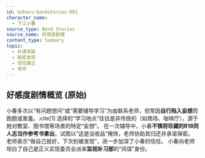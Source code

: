 ```yaml
---
id: koharu-bondstories-001
character_name:
  - 下江小春
source_type: Bond Stories
source_name: 好感度剧情
content_type: Summary
topic:
  - 补课求助
  - 秘密发现
  - 信任建立
  - 老师
---
```

## 好感度剧情概览 (原始)
小春多次以“有问题想问”或“需要辅导学习”为由联系老师，但常因**自行陷入妄想**而跑题或害羞。:cite[1]
选择的“学习地点”往往是非传统的（如商场、咖啡厅），源于她对教室、图书馆等场景的特定“妄想”。
在一次辅导中，小春**不慎将珍藏的R18同人志当作参考书拿出**，试图以“这是没收品”掩饰，老师协助其归还并承诺保密。
老师表示“做自己就好，下次别被发现”，进一步加深了小春的信任。
小春向老师坦白了自己是正义实现委员会派来**监视补习部**的“间谍”身份。
